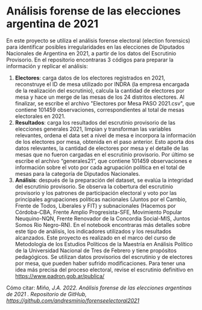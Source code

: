 # Análisis forense de las elecciones argentina de 2021
En este proyecto se utiliza el análisis forense electoral (election forensics) para identificar posibles irregularidades en las elecciones de Diputados Nacionales de Argentina en 2021, a partir de los datos del Escrutinio Provisorio. 
En el repositorio encontraras 3 códigos para preparar la información y replicar el análisis: 
1. **Electores**: carga datos de los electores registrados en 2021, reconstruye el ID de mesa utilizado por INDRA (la empresa encargada de la realización del escrutinio), calcula la cantidad de electores por mesa y hace un merge de las mesas de los 24 distritos electores. Al finalizar, se escribe el archivo "Electores por Mesa PASO 2021.csv", que contiene 101459 observaciones, correspondientes al total de mesas electorales en 2021.  
2.	**Resultados**: carga los resultados del escrutinio provisorio de las elecciones generales 2021, limpian y transforman las variables relevantes, ordena el data set a nivel de mesa e incorpora la información de los electores por mesa, obtenida en el paso anterior. Esto aporta dos datos relevantes, la cantidad de electores por mesa y el detalle de las mesas que no fueron cargadas en el escrutinio provisorio. Por último se escribe el archivo “generales21”, que contiene 101459 observaciones e información sobre el voto por cada agrupación política en el total de mesas para la categoría de Diputados Nacionales. 
3.	**Análisis**: después de la preparación del dataset, se evalúa la integridad del escrutinio provisorio. Se observa la cobertura del escrutinio provisorio y los patrones de participación electoral y voto por las principales agrupaciones políticas nacionales (Juntos por el Cambio, Frente de Todos, Liberales y FIT) y subnacionales (Hacemos por Córdoba-CBA, Frente Amplio Progresista-SFE, Movimiento Popular Neuquino-NQN, Frente Renovador de la Concordia Social-MIS, Juntos Somos Rio Negro-RN). En el notebook encontraras más detalles sobre este tipo de análisis, los indicadores utilizados y los resultados alcanzados. 
Este proyecto es realizado en el marco del curso de Metodología de los Estudios Políticos de la Maestría en Análisis Político de la Universidad Nacional de Tres de Febrero y tiene propósitos pedagógicos. Se utilizan datos provisorios del escrutinio y de electores por mesa, que pueden haber sufrido modificaciones. Para tener una idea más precisa del proceso electoral, revise el escrutinio definitivo en https://www.padron.gob.ar/publica/ 

Cómo citar: 
*Miño, J.A. 2022. Análisis forense de las elecciones argentinas de 2021 . Repositorio de GitHub, https://github.com/andresminio/forenseelectoral2021*

